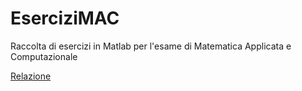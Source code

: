 # EserciziMAC
Raccolta di esercizi in Matlab per l'esame di Matematica Applicata e Computazionale

[Relazione](Relazione_MAC.pdf)
